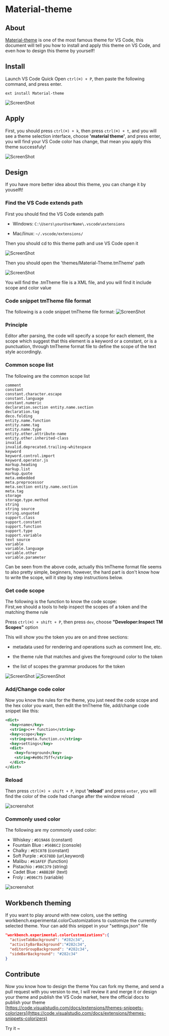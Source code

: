 # Material-theme  

## About
[Material-theme](https://marketplace.visualstudio.com/items?itemName=zhuangtongfa.Material-theme) is one of the most famous theme for VS Code, this document will tell you how to install and apply this theme on VS Code, and even how to design this theme by yourself! 

## Install
Launch VS Code Quick Open `ctrl(⌘) + P`, then paste the following command, and press enter.
```
ext install Material-theme
```

![ScreenShot](https://raw.githubusercontent.com/Binaryify/Material-Theme-vscode/master/static/screenshot3.png)
## Apply
First, you should press `ctrl(⌘) + k`, then press `ctrl(⌘) + t`, and you will see a theme selection interface, choose **'material theme'**, and press enter, you will find your VS Code color has change, that mean you apply this theme successfuly!

![ScreenShot](https://raw.githubusercontent.com/Binaryify/Material-Theme-vscode/master/static/screenshot4.png)

## Design 
If you have more better idea about this theme, you can change it by youselft!  
### Find the VS Code extends path 
First you should find the VS Code extends path  
- Windows:
`C:\Users\yourUserName\.vscode\extensions`  

- Mac/linux:
`~/.vscode/extensions/`

Then you should cd to this theme path and use VS Code open it

![ScreenShot](https://raw.githubusercontent.com/Binaryify/Material-Theme-vscode/master/static/screenshot5.png)

Then you should open the 'themes/Material-Theme.tmTheme' path

![ScreenShot](https://raw.githubusercontent.com/Binaryify/Material-Theme-vscode/master/static/screenshot6.png)

You will find the .tmTheme file is a XML file, and you will find it include scope and color value  

### Code snippet tmTheme file format 
The following is a code snippet tmTheme file format:
![ScreenShot](https://raw.githubusercontent.com/Binaryify/Material-Theme-vscode/master/static/screenshot7.png)

### Principle
Editor after parsing, the code will specify a scope for each element, the scope which suggest that this element is a keyword or a constant, or is a punctuation, through tmTheme format file to define the scope of the text style accordingly.

### Common scope list

The following are the common scope list

```
comment
constant
constant.character.escape
constant.language
constant.numeric
declaration.section entity.name.section
declaration.tag
deco.folding
entity.name.function
entity.name.tag
entity.name.type
entity.other.attribute-name
entity.other.inherited-class
invalid
invalid.deprecated.trailing-whitespace
keyword
keyword.control.import
keyword.operator.js
markup.heading
markup.list
markup.quote
meta.embedded
meta.preprocessor
meta.section entity.name.section
meta.tag
storage
storage.type.method
string
string source
string.unquoted
support.class
support.constant
support.function
support.type
support.variable
text source
variable
variable.language
variable.other
variable.parameter
```

Can be seen from the above code, actually this tmTheme format file seems to also pretty simple, beginners, however, the hard part is don't know how to write the scope, will it step by step instructions below.


### Get code scope
The following is the function to know the code scope:  
First,we should a tools to help inspect the scopes of a token and the matching theme rule  

Press `ctrl(⌘) + shift + P`, then press `dev`, choose **"Developer:Inspect TM Scopes"** option  

This will show you the token you are on and three sections:

- metadata used for rendering and operations such as comment line, etc.  

- the theme rule that matches and gives the foreground color to the token  

- the list of scopes the grammar produces for the token  

![ScreenShot](https://raw.githubusercontent.com/Binaryify/Material-Theme-vscode/master/static/screenshot8.png)
![ScreenShot](https://raw.githubusercontent.com/Binaryify/Material-Theme-vscode/master/static/screenshot9.png)

### Add/Change code color
Now you know the rules for the theme, you just need the code scope and the hex color you want, then edit the tmTheme file, add/change code snippet like this:

```xml
<dict>
  <key>name</key>
  <string>c++ function</string>
  <key>scope</key>
  <string>meta.function.c</string>
  <key>settings</key>
  <dict>
    <key>foreground</key>
    <string>#e06c75ff</string>
  </dict>
</dict>
```
### Reload
Then press `ctrl(⌘) + shift + P`, input **'reload'** and press `enter`, you will find the color of the code had change after the window reload

![screenshot](https://raw.githubusercontent.com/Binaryify/Material-Theme-vscode/master/static/screenshot13.png)

### Commonly used color
The following are my commonly used color:
- Whiskey : `#D19A66` (constant)
- Fountain Blue : `#56B6C2` (console)
- Chalky : `#E5C07B` (constant)
- Soft Purple : `#C678DD` (url,keyword)
- Malibu : `#61AFEF` (function)
- Pistachio : `#98C379` (string)
- Cadet Blue : `#ABB2BF` (text)
- Froly : `#E06C75` (variable)

![screenshot](https://raw.githubusercontent.com/Binaryify/Material-Theme-vscode/master/static/screenshot10.png)

## Workbench theming
If you want to play around with new colors, use the setting workbench.experimental.colorCustomizations to customize the currently selected theme.
Your can add this snippet in your "settings.json" file   
```json
"workbench.experimental.colorCustomizations":{
  "activeTabBackground": "#282c34",
  "activityBarBackground":"#282c34",
  "editorGroupBackground": "#282c34",
  "sideBarBackground": "#282c34"
}
```

## Contribute
Now you know how to design the theme
You can fork my theme, and send a pull request with you version to me, I will review it and merge it or design your theme and publish the VS Code market, here the official docs to publish your theme [https://code.visualstudio.com/docs/extensions/themes-snippets-colorizers](https://code.visualstudio.com/docs/extensions/themes-snippets-colorizers)  





Try it ~